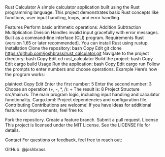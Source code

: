 Rust Calculator
A simple calculator application built using the Rust programming language. This project demonstrates basic Rust concepts like functions, user input handling, loops, and error handling.

Features
Perform basic arithmetic operations:
Addition
Subtraction
Multiplication
Division
Handles invalid input gracefully with error messages.
Built as a command-line interface (CLI) program.
Requirements
Rust (version 1.65 or later recommended). You can install Rust using rustup.
Installation
Clone the repository:
bash
Copy
Edit
git clone https://github.com/joshbrass/rust_calculator.git
Navigate to the project directory:
bash
Copy
Edit
cd rust_calculator
Build the project:
bash
Copy
Edit
cargo build
Usage
Run the application:
bash
Copy
Edit
cargo run
Follow the prompts to enter numbers and choose operations.
Example
Here’s how the program works:

plaintext
Copy
Edit
Enter the first number:
5
Enter the second number:
3
Choose an operation (+, -, *, /):
+
The result is: 8
Project Structure
src/main.rs: The main program logic, including input handling and calculator functionality.
Cargo.toml: Project dependencies and configuration file.
Contributing
Contributions are welcome! If you have ideas for additional features or improvements, feel free to:

Fork the repository.
Create a feature branch.
Submit a pull request.
License
This project is licensed under the MIT License. See the LICENSE file for details.

Contact
For questions or feedback, feel free to reach out:

GitHub: @joshbrass
